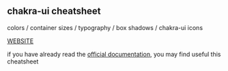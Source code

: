 
## chakra-ui cheatsheet

colors / container sizes / typography / box shadows / chakra-ui icons

[WEBSITE](https://chakra-ui-cheatsheet-malashevskyi.vercel.app/)

if you have already read the [official documentation](https://chakra-ui.com/docs/getting-started), you may find useful this cheatsheet
